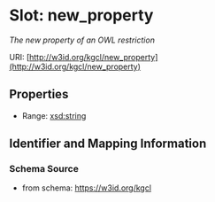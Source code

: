 # Slot: new_property
_The new property of an OWL restriction_


URI: [http://w3id.org/kgcl/new_property](http://w3id.org/kgcl/new_property)



<!-- no inheritance hierarchy -->


## Properties

 * Range: [xsd:string](xsd:string)



## Identifier and Mapping Information







### Schema Source


* from schema: https://w3id.org/kgcl



